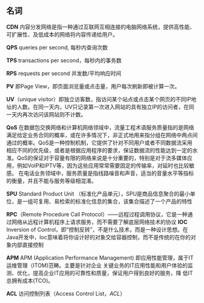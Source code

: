 ## 名词

**CDN** 内容分发网络是指一种通过互联网互相连接的电脑网络系统，提供高性能、可扩展性、及低成本的网络将内容传递给用户。

**QPS** queries per second, 每秒内查询次数

**TPS** transactions per second，每秒内的事务数

**RPS** requests per second 并发数/平均响应时间

**PV** 即Page View，即页面浏览量或点击量，用户每次刷新即被计算一次。

**UV**（unique visitor）即独立访客数，指访问某个站点或点击某个网页的不同IP地址的人数。在同一天内，UV只记录第一次进入网站的具有独立IP的访问者，在同一天内再次访问该网站则不计数。

**QoS** 在数据包交换网络和计算机网络领域中，流量工程术语服务质量指的是网络满足给定业务合同的概率，或在许多情况下，非正式地用来指分组在网络中两点间通过的概率。QoS是一种控制机制，它提供了针对不同用户或者不同数据流采用相应不同的优先级，或者是根据应用程序的要求，保证数据流的性能达到一定的水准。QoS的保证对于容量有限的网络来说是十分重要的，特别是对于流多媒体应用，例如VoIP和IPTV等，因为这些应用常常需要固定的传输率，对延时也比较敏感。 在电话业务领域中，服务质量是指线路噪音和声音，适当的音量水平等指标的衡量，并且不能与服务等级相混淆。

**SPU**  Standard Product Unit （标准化产品单元），SPU是商品信息聚合的最小单位，是一组可复用、易检索的标准化信息的集合，该集合描述了一个产品的特性

**RPC**（Remote Procedure Call Protocol）——远程过程调用协议，它是一种通过网络从远程计算机程序上请求服务，而不需要了解底层网络技术的协议
**IOC** Inversion of Control，即“控制反转”，不是什么技术，而是一种设计思想。在Java开发中，Ioc意味着将你设计好的对象交给容器控制，而不是传统的在你的对象内部直接控制

**APM** APM (Application Performance Management) 即应用性能管理，属于IT运维管理（ITOM)范畴。主要是针对企业 关键业务的IT应用性能和用户体验的监测、优化，提高企业IT应用的可靠性和质量，保证用户得到良好的服务，降 低IT总拥有成本(TCO)。

**ACL** 访问控制列表（Access Control List，*ACL*） 


